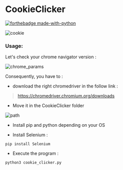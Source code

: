 # CookieClicker

[![forthebadge made-with-python](http://ForTheBadge.com/images/badges/made-with-python.svg)](https://www.python.org/)

![cookie](https://user-images.githubusercontent.com/65111947/141861887-366855b4-6135-4a23-8d2c-d261905893d9.gif)

### Usage:
Let's check your chrome navigator version :

![chrome_params](https://user-images.githubusercontent.com/65111947/141858987-dec8dae7-f1f6-4bdb-a9c8-32b5d50d8a61.PNG)
  
Consequently, you have to :

- download the right chromedriver in the follow link :
> https://chromedriver.chromium.org/downloads
  
- Move it in the CookieClicker folder

![path](https://user-images.githubusercontent.com/65111947/141865863-69fb5003-ff5a-4153-af82-849687e37976.PNG)

- Install pip and python depending on your OS
  
- Install Selenium :
```
pip install Selenium
```

- Execute the program :
```
python3 cookie_clicker.py
```
